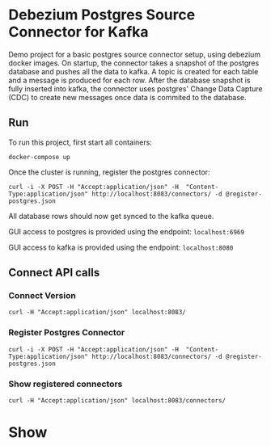 # Debezium Postgres Source Connector for Kafka
Demo project for a basic postgres source connector setup, using debezium docker images.
On startup, the connector takes a snapshot of the postgres database and pushes all the data to kafka.
A topic is created for each table and a message is produced for each row. 
After the database snapshot is fully inserted into kafka, the connector uses postgres' Change Data Capture (CDC) to create new messages once data is commited to the database.

## Run 
To run this project, first start all containers:
```console
docker-compose up
```
Once the cluster is running, register the postgres connector:
```console
curl -i -X POST -H "Accept:application/json" -H  "Content-Type:application/json" http://localhost:8083/connectors/ -d @register-postgres.json
```
All database rows should now get synced to the kafka queue.

GUI access to postgres is provided using the endpoint:
`localhost:6969`

GUI access to kafka is provided using the endpoint: 
`localhost:8080`

## Connect API calls
### Connect Version
`curl -H "Accept:application/json" localhost:8083/`

### Register Postgres Connector
`curl -i -X POST -H "Accept:application/json" -H  "Content-Type:application/json" http://localhost:8083/connectors/ -d @register-postgres.json`

### Show registered connectors
`curl -H "Accept:application/json" localhost:8083/connectors/`

# Show 
